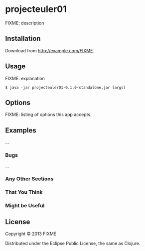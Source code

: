 # projecteuler01

FIXME: description

## Installation

Download from http://example.com/FIXME.

## Usage

FIXME: explanation

    $ java -jar projecteuler01-0.1.0-standalone.jar [args]

## Options

FIXME: listing of options this app accepts.

## Examples

...

### Bugs

...

### Any Other Sections
### That You Think
### Might be Useful

## License

Copyright © 2013 FIXME

Distributed under the Eclipse Public License, the same as Clojure.
